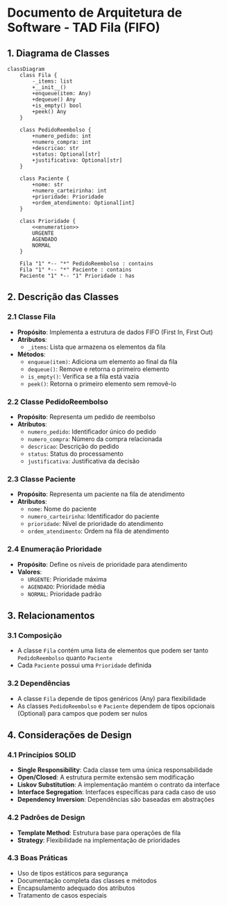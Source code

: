 # Documento de Arquitetura de Software - TAD Fila (FIFO)

## 1. Diagrama de Classes

```mermaid
classDiagram
    class Fila {
        -_items: list
        +__init__()
        +enqueue(item: Any)
        +dequeue() Any
        +is_empty() bool
        +peek() Any
    }

    class PedidoReembolso {
        +numero_pedido: int
        +numero_compra: int
        +descricao: str
        +status: Optional[str]
        +justificativa: Optional[str]
    }

    class Paciente {
        +nome: str
        +numero_carteirinha: int
        +prioridade: Prioridade
        +ordem_atendimento: Optional[int]
    }

    class Prioridade {
        <<enumeration>>
        URGENTE
        AGENDADO
        NORMAL
    }

    Fila "1" *-- "*" PedidoReembolso : contains
    Fila "1" *-- "*" Paciente : contains
    Paciente "1" *-- "1" Prioridade : has
```

## 2. Descrição das Classes

### 2.1 Classe Fila
- **Propósito**: Implementa a estrutura de dados FIFO (First In, First Out)
- **Atributos**:
  - `_items`: Lista que armazena os elementos da fila
- **Métodos**:
  - `enqueue(item)`: Adiciona um elemento ao final da fila
  - `dequeue()`: Remove e retorna o primeiro elemento
  - `is_empty()`: Verifica se a fila está vazia
  - `peek()`: Retorna o primeiro elemento sem removê-lo

### 2.2 Classe PedidoReembolso
- **Propósito**: Representa um pedido de reembolso
- **Atributos**:
  - `numero_pedido`: Identificador único do pedido
  - `numero_compra`: Número da compra relacionada
  - `descricao`: Descrição do pedido
  - `status`: Status do processamento
  - `justificativa`: Justificativa da decisão

### 2.3 Classe Paciente
- **Propósito**: Representa um paciente na fila de atendimento
- **Atributos**:
  - `nome`: Nome do paciente
  - `numero_carteirinha`: Identificador do paciente
  - `prioridade`: Nível de prioridade do atendimento
  - `ordem_atendimento`: Ordem na fila de atendimento

### 2.4 Enumeração Prioridade
- **Propósito**: Define os níveis de prioridade para atendimento
- **Valores**:
  - `URGENTE`: Prioridade máxima
  - `AGENDADO`: Prioridade média
  - `NORMAL`: Prioridade padrão

## 3. Relacionamentos

### 3.1 Composição
- A classe `Fila` contém uma lista de elementos que podem ser tanto `PedidoReembolso` quanto `Paciente`
- Cada `Paciente` possui uma `Prioridade` definida

### 3.2 Dependências
- A classe `Fila` depende de tipos genéricos (Any) para flexibilidade
- As classes `PedidoReembolso` e `Paciente` dependem de tipos opcionais (Optional) para campos que podem ser nulos

## 4. Considerações de Design

### 4.1 Princípios SOLID
- **Single Responsibility**: Cada classe tem uma única responsabilidade
- **Open/Closed**: A estrutura permite extensão sem modificação
- **Liskov Substitution**: A implementação mantém o contrato da interface
- **Interface Segregation**: Interfaces específicas para cada caso de uso
- **Dependency Inversion**: Dependências são baseadas em abstrações

### 4.2 Padrões de Design
- **Template Method**: Estrutura base para operações de fila
- **Strategy**: Flexibilidade na implementação de prioridades

### 4.3 Boas Práticas
- Uso de tipos estáticos para segurança
- Documentação completa das classes e métodos
- Encapsulamento adequado dos atributos
- Tratamento de casos especiais 
